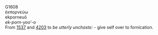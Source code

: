 <body>
  <p>G1608<br>  ἐκπορνεύω  <br> ekporneuō  <br><i>ek-porn-yoo‘-o </i><br>From <a href="g1537.htm">1537</a> and <a href="g4203.htm">4203</a>  to <i>be</i> <i>utterly</i> <i>unchaste:</i> - give self over to fornication.<br></p>
 </body>